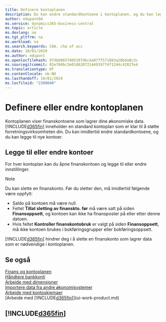 ```yaml
---
title: Definere kontoplanen
description: Du kan endre standardkontoene i kontoplanen, og du kan legge til nye kontoer.
author: edupont04
ms.service: dynamics365-business-central
ms.topic: article
ms.devlang: na
ms.tgt_pltfrm: na
ms.workload: na
ms.search.keywords: COA, cha of acc
ms.date: 10/01/2019
ms.author: edupont
ms.openlocfilehash: 97db6065f405397dbc4a077f571883a28bda8c3c
ms.sourcegitcommit: 02e704bc3e01d62072144919774f1244c42827e4
ms.translationtype: HT
ms.contentlocale: nb-NO
ms.lasthandoff: 10/01/2019
ms.locfileid: "2300040"
---
```

# <a name="setting-up-or-changing-the-chart-of-accounts"></a>Definere eller endre kontoplanen
Kontoplanen viser finanskontoene som lagrer dine økonomiske data. [!INCLUDE[d365fin](includes/d365fin_md.md)] inneholder en standard kontoplan som er klar til å støtte forretningsvirksomheten din.
Du kan imidlertid endre standardkontoene, og du kan legge til nye kontoer.  

## <a name="adding-or-changing-accounts"></a>Legge til eller endre kontoer
For hver kontoplan kan du åpne finanskontoen og legge til eller endre innstillinger.

> [!NOTE]  
>   Du kan slette en finanskonto. Før du sletter den, må imidlertid følgende være oppfylt:  
>  
>   * Saldo på kontoen må være null.  
>   * Feltet **Tillat sletting av finanskto. før** må være satt på siden **Finansoppsett**, og kontoen kan ikke ha finansposter på eller etter denne datoen.  
>   * Hvis feltet **Kontroller finanskontobruk** er valgt på siden **Finansoppsett**, må ikke kontoen brukes i bokføringsgrupper eller bokføringsoppsett.  

[!INCLUDE[d365fin](includes/d365fin_md.md)] hindrer deg i å slette en finanskonto som lagrer data som er nødvendige i kontoplanen.  

## <a name="see-also"></a>Se også
[Finans og kontoplanen](finance-general-ledger.md)  
[Håndtere bankkonti](bank-manage-bank-accounts.md)  
[Arbeide med dimensjoner](finance-dimensions.md)  
[Importere data fra andre økonomisystemer](across-import-data-configuration-packages.md)  
[Arbeide med kontoskjemaer](bi-how-work-account-schedule.md)  
[Arbeide med [!INCLUDE[d365fin](includes/d365fin_md.md)]](ui-work-product.md)  

## [!INCLUDE[d365fin](includes/free_trial_md.md)]
